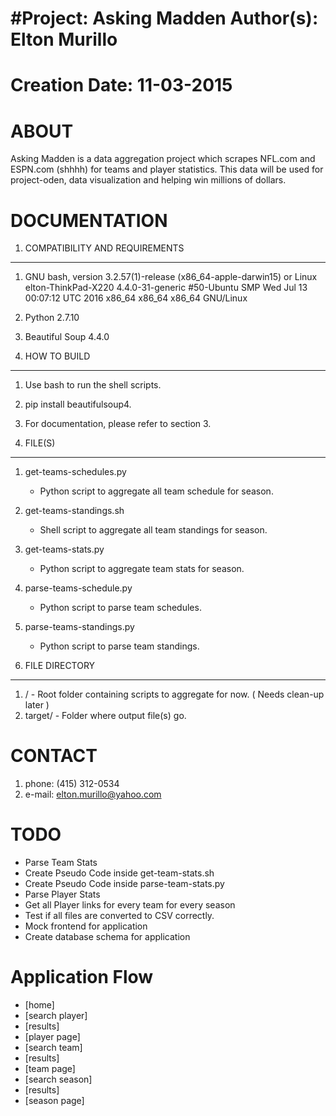 #Project: Asking Madden
Author(s): Elton Murillo
========================
Creation Date: 11-03-2015
========================
ABOUT
=====

Asking Madden is a data aggregation project which scrapes NFL.com and ESPN.com (shhhh) for teams and player statistics. This data will be used for project-oden, data visualization and helping win millions of dollars.

DOCUMENTATION
===

1. COMPATIBILITY AND REQUIREMENTS
-------

1. GNU bash, version 3.2.57(1)-release (x86_64-apple-darwin15) or Linux elton-ThinkPad-X220 4.4.0-31-generic #50-Ubuntu SMP Wed Jul 13 00:07:12 UTC 2016 x86_64 x86_64 x86_64 GNU/Linux

2. Python 2.7.10
3. Beautiful Soup 4.4.0 
 

2. HOW TO BUILD
----------------

1. Use bash to run the shell scripts.
2. pip install beautifulsoup4.
3. For documentation, please refer to section 3.


3. FILE(S)
----------

1. get-teams-schedules.py
   * Python script to aggregate all team schedule for season.
2. get-teams-standings.sh
   * Shell script to aggregate all team standings for season.
3. get-teams-stats.py
   * Python script to aggregate team stats for season.
4. parse-teams-schedule.py
   * Python script to parse team schedules.
5. parse-teams-standings.py 
   * Python script to parse team standings.

4. FILE DIRECTORY
-----------------

1. / - Root folder containing scripts to aggregate for now. ( Needs clean-up later )
2. target/ - Folder where output file(s) go.

CONTACT
========
1. phone: (415) 312-0534
2. e-mail: elton.murillo@yahoo.com

TODO
===
* Parse Team Stats
* Create Pseudo Code inside get-team-stats.sh
* Create Pseudo Code inside parse-team-stats.py
* Parse Player Stats
* Get all Player links for every team for every season
* Test if all files are converted to CSV correctly.
* Mock frontend for application
* Create database schema for application

Application Flow
===

- [home]
- [search player]
- [results]
- [player page]
- [search team]
- [results]
- [team page]
- [search season]
- [results]
- [season page]

